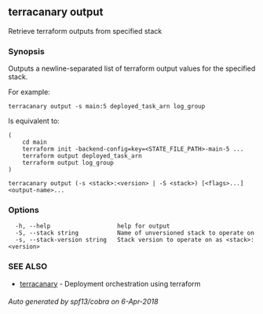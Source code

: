## terracanary output

Retrieve terraform outputs from specified stack

### Synopsis

Outputs a newline-separated list of terraform output values for the specified stack.

For example:

	terracanary output -s main:5 deployed_task_arn log_group

Is equivalent to:

	(
		cd main
		terraform init -backend-config=key=<STATE_FILE_PATH>-main-5 ...
		terraform output deployed_task_arn
		terraform output log_group
	)

```
terracanary output (-s <stack>:<version> | -S <stack>) [<flags>...] <output-name>...
```

### Options

```
  -h, --help                   help for output
  -S, --stack string           Name of unversioned stack to operate on
  -s, --stack-version string   Stack version to operate on as <stack>:<version>
```

### SEE ALSO

* [terracanary](../README.md)	 - Deployment orchestration using terraform

###### Auto generated by spf13/cobra on 6-Apr-2018
